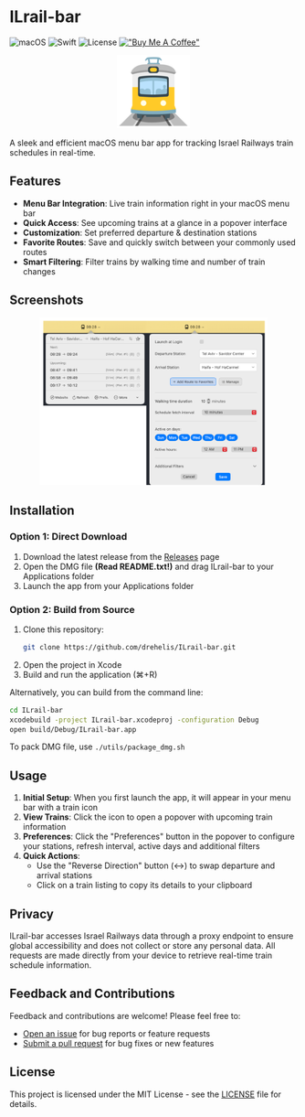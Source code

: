 # ILrail-bar

![macOS](https://img.shields.io/badge/macOS-15.0+-brightgreen.svg?style=for-the-badge)
![Swift](https://img.shields.io/badge/Swift-6.0-orange.svg?style=for-the-badge)
![License](https://img.shields.io/badge/License-MIT-blue.svg?style=for-the-badge)
[!["Buy Me A Coffee"](https://img.shields.io/badge/-buy_me_a%C2%A0coffee-gray?logo=buy-me-a-coffee&style=for-the-badge)](https://www.buymeacoffee.com/drehelis)

<p align="center">
  <img src="ILrail-bar/Assets.xcassets/AppIcon.appiconset/128.png" alt="ILrail-bar Logo">
</p>


A sleek and efficient macOS menu bar app for tracking Israel Railways train schedules in real-time.

## Features

- **Menu Bar Integration**: Live train information right in your macOS menu bar
- **Quick Access**: See upcoming trains at a glance in a popover interface
- **Customization**: Set preferred departure & destination stations 
- **Favorite Routes**: Save and quickly switch between your commonly used routes
- **Smart Filtering**: Filter trains by walking time and number of train changes

## Screenshots

<p align="center">
  <img src="screenshots/screen.png" width="400" alt="Menu Bar Interface">
</p>

## Installation

### Option 1: Direct Download

1. Download the latest release from the [Releases](https://github.com/drehelis/ILrail-bar/releases) page
2. Open the DMG file **(Read README.txt!)** and drag ILrail-bar to your Applications folder
3. Launch the app from your Applications folder

### Option 2: Build from Source

1. Clone this repository:
   ```bash
   git clone https://github.com/drehelis/ILrail-bar.git
   ```
2. Open the project in Xcode
3. Build and run the application (⌘+R)

Alternatively, you can build from the command line:
   ```bash
   cd ILrail-bar
   xcodebuild -project ILrail-bar.xcodeproj -configuration Debug
   open build/Debug/ILrail-bar.app
   ```
To pack DMG file, use `./utils/package_dmg.sh`

## Usage

1. **Initial Setup**: When you first launch the app, it will appear in your menu bar with a train icon
2. **View Trains**: Click the icon to open a popover with upcoming train information
3. **Preferences**: Click the "Preferences" button in the popover to configure your stations, refresh interval, active days and additional filters
4. **Quick Actions**: 
   - Use the "Reverse Direction" button (↔) to swap departure and arrival stations
   - Click on a train listing to copy its details to your clipboard

## Privacy

ILrail-bar accesses Israel Railways data through a proxy endpoint to ensure global accessibility and does not collect or store any personal data. All requests are made directly from your device to retrieve real-time train schedule information.

## Feedback and Contributions

Feedback and contributions are welcome! Please feel free to:
- [Open an issue](https://github.com/drehelis/ILrail-bar/issues) for bug reports or feature requests
- [Submit a pull request](https://github.com/drehelis/ILrail-bar/pulls) for bug fixes or new features

## License

This project is licensed under the MIT License - see the [LICENSE](LICENSE) file for details.
